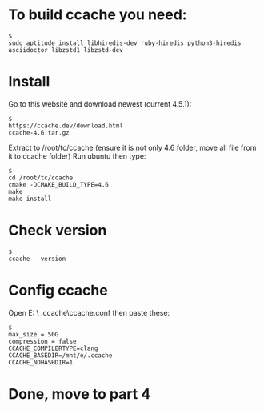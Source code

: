 # To build ccache you need:

	$ 
	sudo aptitude install libhiredis-dev ruby-hiredis python3-hiredis asciidoctor libzstd1 libzstd-dev
      
# Install
  
  Go to this website and download newest (current 4.5.1):
    
    $ 
    https://ccache.dev/download.html
    ccache-4.6.tar.gz

  Extract to /root/tc/ccache (ensure it is not only 4.6 folder, move all file from it to ccache folder)
  Run ubuntu then type:
  
  	$ 
	cd /root/tc/ccache
	cmake -DCMAKE_BUILD_TYPE=4.6
	make
	make install


# Check version

	$ 
	ccache --version
	
# Config ccache 


Open E: \ .ccache\ccache.conf then paste these:

	$ 
	max_size = 50G
	compression = false
	CCACHE_COMPILERTYPE=clang
	CCACHE_BASEDIR=/mnt/e/.ccache
	CCACHE_NOHASHDIR=1

# Done, move to part 4
